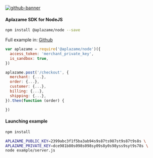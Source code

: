 [![github-banner](https://cloud.githubusercontent.com/assets/2305833/18190375/c2b97318-70c2-11e6-8749-0ad966bfc798.png)](https://www.npmjs.com/package/aplazame)

#### Aplazame SDK for NodeJS

``` sh
npm install @aplazame/node --save
```

Full example in: [Github](https://github.com/aplazame/node-sdk/tree/master/example)

``` js
var aplazame = require('@aplazame/node')({
  access_token: 'merchant_private_key',
  is_sandbox: true,
})

aplazame.post('/checkout', {
  merchant: {...},
  order: {...},
  customer: {...},
  billing: {...},
  shipping: {...},
}).then(function (order) {

})
```

#### Launching example

``` sh
npm install

APLAZAME_PUBLIC_KEY=2399abc3f1f5ba3ab94s9s87ts987st9s87t9s8s \
APLAZAME_PRIVATE_KEY=dce981b80s098s098sy09s8y0s98yss9syt9s78s \
node example/server.js
```

